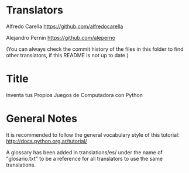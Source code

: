 Translators
===========

Alfredo Carella https://github.com/alfredocarella

Alejandro Pernin https://github.com/aleperno


(You can always check the commit history of the files in this folder to find other translators, if this README is not up to date.)

Title
=====

Inventa tus Propios Juegos de Computadora con Python

General Notes
=============

It is recommended to follow the general vocabulary style of this tutorial: http://docs.python.org.ar/tutorial/

A glossary has been added in translations/es/ under the name of "glosario.txt" to be a reference for all translators to use the same translations.
